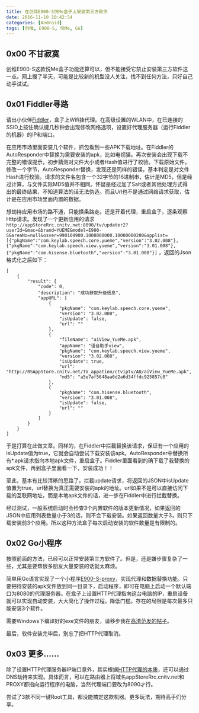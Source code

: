 ```yaml
---
title: 在创维E900-S悦Me盒子上安装第三方软件
date: 2016-11-10 10:42:54
categories: [Android]
tags: [创维, E900-S, 悦Me, Go]
---
```

## 0x00 不甘寂寞
创维E900-S这款悦Me盒子功能还算可以，但不能接受它禁止安装第三方软件这一点。网上搜了半天，可能是比较新的机型没人关注，找不到任何方法，只好自己动手试试。

## 0x01 Fiddler寻路
请出小伙伴[Fiddler][]，盒子上Wifi挂代理。在高级设置的WLAN中，在已连接的SSID上按住确认键几秒钟会出现修改网络选项，设置好代理服务器（运行Fiddler的机器）的IP和端口。

在应用市场里面安装几个软件，抓包看到一些APK下载地址。在Fiddler的AutoResponder中替换为需要安装的apk，比如电视猫。再次安装会出现下载不完整的错误提示，初步猜测对文件大小或者Hash值进行了校验。下载原始文件，修改一个字节，AutoResponder替换，发现还是同样的错误，基本判定是对文件Hash进行校验。请求的文件名包含一个32字节的16进制串，估计是MD5，但是经过计算，与文件实际MD5值并不相同。怀疑是经过加了Salt或者其他处理方式得出的最终结果，不知道算法的话无法伪造。而且Url也不是通过网络请求获取，估计是在应用市场里面内置的数据。

想劫持应用市场的路不通，只能换条路走。还是开着代理，重启盒子，逐条观察Http请求。发现了一个更新应用的请求 `http://appStoreRrc.cnitv.net:8090/tv/updater2?userId=&mac=&brand=YUEME&model=E900-S&areaNo=null&osver=990104900.1008000000.10000000200&applist=[{"pkgName":"com.keylab.speech.core.yueme","version":"3.02.008"},{"pkgName":"com.keylab.speech.view.yueme","version":"3.01.008"},{"pkgName":"com.hisense.bluetooth","version":"3.01.008"}]` ，返回的Json格式化之后如下：
```
[
    {
        "result": {
            "code": 0,
            "description": "成功获取升级信息",
            "appURL": [
                {
                    "pkgName": "com.keylab.speech.core.yueme",
                    "version": "3.02.008",
                    "isUpdate": false,
                    "url": ""
                },
                {
                    "fileName": "aiView_YueMe.apk",
                    "appName": "语音助手view",
                    "pkgName": "com.keylab.speech.view.yueme",
                    "version": "3.02.008",
                    "isUpdate": true,
                    "url": "http://RSAppStore.cnitv.net/TV_appation/ctviptv/AD/aiView_YueMe.apk",
                    "md5": "a5e7af5648aa6d2a6d34ffdc925857c0"
                },
                {
                    "pkgName": "com.hisense.bluetooth",
                    "version": "3.01.008",
                    "isUpdate": false,
                    "url": ""
                }
            ]
        }
    }
]
```

于是打算在此做文章。同样的，在Fiddler中拦截替换该请求，保证有一个应用的isUpdate值为true，它就会自动尝试下载安装该apk。AutoResponder中替换所有\*.apk请求指向本地apk文件，重启盒子。Fiddler里面看到的确下载了我替换的apk文件，再到盒子里面看一下，安装成功！！

至此，基本有比较清晰的思路了。拦截update请求，将返回的JSON中isUpdate值置为true，url替换为真正需要安装的apk的地址。url如果不是可以直接访问下载的互联网地址，而是本地apk文件的话，进一步在Fiddler中进行拦截替换。

经过测试，一般系统启动时会检查3个内置软件的版本更新情况，如果返回的JSON中应用列表数量小于3的话，则不会下载安装。如果返回数量大于3，则只下载安装前3个应用。所以这种方法盒子每次启动安装的软件数量是有限制的。

[Fiddler]: http://www.telerik.com/fiddler

## 0x02 Go小程序
按照前面的方法，已经可以正常安装第三方软件了。但是，还是嫌步骤复杂了一些，尤其是要帮很多朋友大量安装的话就太麻烦。

简单用Go语言实现了一个小程序[E900-S-proxy](https://github.com/jackyspy/E900-S-proxy)，实现代理和数据替换功能。只要把待安装的apk文件放到同一目录下，启动程序，即可在电脑上启动一个默认端口为8080的代理服务器。在盒子上设置HTTP代理指向这台电脑的IP，重启设备就可以实现自动安装，大大简化了操作过程，降低门槛。存在的局限是每次最多只能安装3个软件。

需要Windows下编译好的exe文件的朋友，请移步我在[高清范发的帖子](http://www.hdpfans.com/thread-746619-1-1.html)。

最后，软件安装完毕后，别忘了把HTTP代理取消。

## 0x03 更多……
除了设置HTTP代理服务器IP端口意外，其实根据[HTTP代理的本质](http://python.jobbole.com/86747/)，还可以通过DNS劫持来实现。具体而言，可以在路由器上将域名appStoreRrc.cnitv.net和PROXY都指向运行程序的电脑，当然代理端口要改为8090才行。

尝试了3款不同一键Root工具，都没能搞定这款机器。更多玩法，期待高手们分享。

